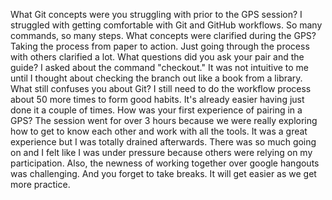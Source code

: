What Git concepts were you struggling with prior to the GPS session?
I struggled with getting comfortable with Git and GitHub workflows. So many commands, so many steps.
What concepts were clarified during the GPS?
Taking the process from paper to action. Just going through the process with others clarified a lot.
What questions did you ask your pair and the guide? I asked about the command "checkout." It was not intuitive to me until I thought about checking the branch out like a book from a library.
What still confuses you about Git? I still need to do the workflow process about 50 more times to form good habits. It's already easier having just done it a couple of times.
How was your first experience of pairing in a GPS? The session went for over 3 hours because we were really exploring how to get to know each other and work with all the tools. It was a great experience but I was totally drained afterwards. There was so much going on and I felt like I was under pressure because others were relying on my participation. Also, the newness of working together over google hangouts was challenging. And you forget to take breaks. It will get easier as we get more practice.